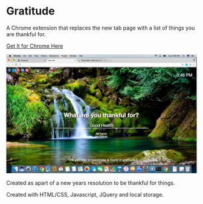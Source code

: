 # Gratitude
A Chrome extension that replaces the new tab page with a list of things you are thankful for.

[Get It for Chrome Here](https://chrome.google.com/webstore/detail/gratitude/higbkglbmnkcgcdojijfehedoekjfdcj)

![alt tag](/screenshot.png)

Created as apart of a new years resolution to be thankful for things. 

Created with HTML/CSS, Javascript, JQuery and local storage. 



